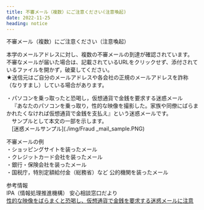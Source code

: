 ```yaml
---
title: 不審メール（複数）にご注意ください(注意喚起)
date: 2022-11-25
heading: notice
---
```


不審メール（複数）にご注意ください（注意喚起）  

本学のメールアドレスに対し、複数の不審メールの到達が確認されています。  
不審なメールが届いた場合は、記載されているURLをクリックせず、添付されているファイルを開かず，破棄してください。  
★送信元はご自分のメールアドレスや各会社の正規のメールアドレスを詐称（なりすまし）している場合があります。

・パソコンを乗っ取ったと恐喝し，仮想通貨で金銭を要求する迷惑メール  
 『あなたのパソコンを乗っ取り，性的な映像を撮影した。家族や同僚にばらまかれたくなければ仮想通貨で金銭を支払え』という迷惑メールです。  
 サンプルとして本文の一部を示します。  
 [迷惑メールサンプル](./img/Fraud _mail_sample.PNG)  

不審メールの例  
・ショッピングサイトを装ったメール  
・クレジットカード会社を装ったメール  
・銀行・保険会社を装ったメール  
・国税庁，特別定額給付金（総務省）など 公的機関を装ったメール  

参考情報  
IPA（情報処理推進機構） 安心相談窓口だより  
[性的な映像をばらまくと恐喝し、仮想通貨で金銭を要求する迷惑メールに注意](https://www.ipa.go.jp/security/anshin/mgdayori20181010.html)  